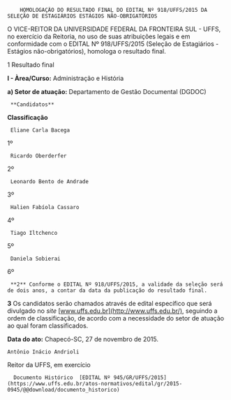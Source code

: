         HOMOLOGAÇÃO DO RESULTADO FINAL DO EDITAL Nº 918/UFFS/2015 DA SELEÇÃO DE ESTAGIÁRIOS ESTÁGIOS NÃO-OBRIGATÓRIOS  

O VICE-REITOR DA UNIVERSIDADE FEDERAL DA FRONTEIRA SUL - UFFS, no exercício da Reitoria, no uso de suas atribuições legais e em conformidade com o EDITAL Nº 918/UFFS/2015 (Seleção de Estagiários - Estágios não-obrigatórios), homologa o resultado final.

 1 Resultado final

 **I - Àrea/Curso:** Administração e História

 **a) Setor de atuação:** Departamento de Gestão Documental (DGDOC)

     **Candidatos**

   **Classificação**

     Eliane Carla Bacega

   1º

     Ricardo Oberderfer

   2º

     Leonardo Bento de Andrade

   3º

     Halien Fabíola Cassaro

   4º

     Tiago Iltchenco

   5º

     Daniela Sobierai

   6º

     **2** Conforme o EDITAL Nº 918/UFFS/2015, a validade da seleção será de dois anos, a contar da data da publicação do resultado final.

 **3** Os candidatos serão chamados através de edital específico que será divulgado no *site* [www.uffs.edu.br](http://www.uffs.edu.br/), seguindo a ordem de classificação, de acordo com a necessidade do setor de atuação ao qual foram classificados.

  

   **Data do ato:** Chapecó-SC, 27 de novembro de 2015.   
 

    Antônio Inácio Andrioli   
 Reitor da UFFS, em exercício 

      Documento Histórico  [EDITAL Nº 945/GR/UFFS/2015](https://www.uffs.edu.br/atos-normativos/edital/gr/2015-0945/@@download/documento_historico)     
      
